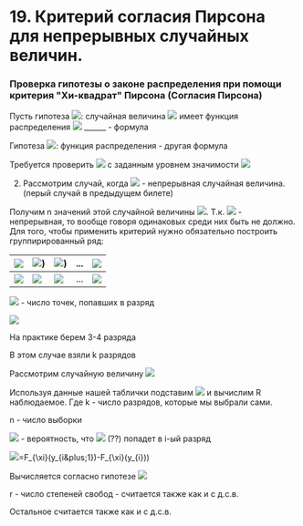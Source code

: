 # 19. Критерий согласия Пирсона для непрерывных случайных величин.

### Проверка гипотезы о законе распределения при помощи критерия "Хи-квадрат" Пирсона (Согласия Пирсона)

Пусть гипотеза ![](https://latex.codecogs.com/svg.latex?H_{0}): случайная величина ![](https://latex.codecogs.com/svg.latex?\xi) имеет функция распределения ![](https://latex.codecogs.com/svg.latex?F_{\xi}(x)=) ______ - формула

Гипотеза ![](https://latex.codecogs.com/svg.latex?H_{1}): функция распределения - другая формула

Требуется проверить ![](https://latex.codecogs.com/svg.latex?H_{0}) с заданным уровнем значимости 
![](https://latex.codecogs.com/svg.latex?\alpha)

2) Рассмотрим случай, когда ![](https://latex.codecogs.com/svg.latex?\xi) - непрерывная случайная величина. (перый случай в предыдущем билете)

Получим n значений этой случайной величины ![](https://latex.codecogs.com/svg.latex?x_{1},x_{2},...,x_{n}). Т.к. ![](https://latex.codecogs.com/svg.latex?\xi) - непрерывная, то вообще говоря одинаковых среди них быть не должно. Для того, чтобы применить критерий нужно обязательно построить группирированный ряд:

| ![](https://latex.codecogs.com/svg.latex?(y_{i};y_{i&plus;1}))  | ![](https://latex.codecogs.com/svg.latex?[y_{1};y_{2}))  |  ![](https://latex.codecogs.com/svg.latex?[y_{2};y_{3})) | ...  |  ![](https://latex.codecogs.com/svg.latex?(y_{k};y_{k&plus;1})) |
|---|---|---|---|---|
| ![](https://latex.codecogs.com/svg.latex?l_{i})  |  ![](https://latex.codecogs.com/svg.latex?l_{1}) | ![](https://latex.codecogs.com/svg.latex?l_{2})  | ...  |  ![](https://latex.codecogs.com/svg.latex?l_{k}) |

![](https://latex.codecogs.com/svg.latex?l_{i}) - число точек, попавших в разряд

![](https://latex.codecogs.com/svg.latex?\sum_{i=1}^{k}l_{i}=n)

На практике берем 3-4 разряда

В этом случае взяли k разрядов

Рассмотрим случайную величину ![](https://latex.codecogs.com/svg.latex?R=\sum_{i=1}^{k}\frac{(l_{i}-np_{i})^2}{np_{i}})

Используя данные нашей таблички подставим ![](https://latex.codecogs.com/svg.latex?l_{i})  и вычислим R наблюдаемое. Где k - число разрядов, которые мы выбрали сами.

n - число выборки

![](https://latex.codecogs.com/svg.latex?p_{i})  - вероятность, что ![](https://latex.codecogs.com/svg.latex?\xi_{i}) (??) попадет в i-ый разряд

![](https://latex.codecogs.com/svg.latex?P_{i}=P(\xi&space;\in&space;[y_{i},y_{i&plus;1})&space;)=F_{\xi}(y_{i&plus;1})-F_{\xi}(y_{i}))

Вычисляется согласно гипотезе ![](https://latex.codecogs.com/svg.latex?H_{0})

r - число степеней свобод - считается также как и с д.с.в.

Остальное считается также как и с д.с.в.